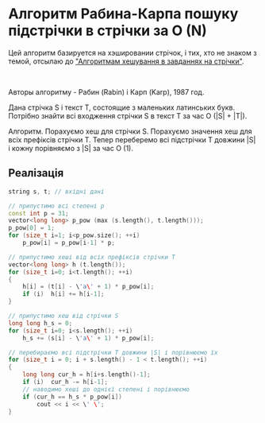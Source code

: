 # Алгоритм Рабина-Карпа пошуку підстрічки в стрічки за O (N)

Цей алгоритм базируется на хэшировании стрічок, і тих, хто не знаком з темой, отсылаю до ["Алгоритмам хешування в завданнях на стрічки"](string_hashes).

&nbsp;

Авторы алгоритму - Рабин (Rabin) і Карп (Karp), 1987 год.

Дана стрічка S і текст T, состоящие з маленьких латинських букв. Потрібно знайти всі входження стрічки S в текст T за час O (|S| + |T|).

Алгоритм. Порахуємо хеш для стрічки S. Порахуємо значення хеш для всіх префіксів стрічки T. Тепер переберемо всі підстрічки T довжини |S| і кожну порівняємо з |S| за час O (1).

## Реалізація

<!--- TODO: specify code snippet id -->
``` cpp
string s, t; // вхідні дані

// припустимо всі степені p
const int p = 31;
vector<long long> p_pow (max (s.length(), t.length()));
p_pow[0] = 1;
for (size_t i=1; i<p_pow.size(); ++i)
    p_pow[i] = p_pow[i-1] * p;

// припустимо хеші від всіх префіксів стрічки T
vector<long long> h (t.length());
for (size_t i=0; i<t.length(); ++i)
{
    h[i] = (t[i] - \'a\' + 1) * p_pow[i];
    if (i)  h[i] += h[i-1];
}

// припустимо хеш від стрічки S
long long h_s = 0;
for (size_t i=0; i<s.length(); ++i)
    h_s += (s[i] - \'a\' + 1) * p_pow[i];

// перебираємо всі підстрічки T довжини |S| і порівнюємо їх
for (size_t i = 0; i + s.length() - 1 < t.length(); ++i)
{
    long long cur_h = h[i+s.length()-1];
    if (i)  cur_h -= h[i-1];
    // наводимо хеші до однієї степені і порівнюємо
    if (cur_h == h_s * p_pow[i])
        cout << i << \' \';
}
```

